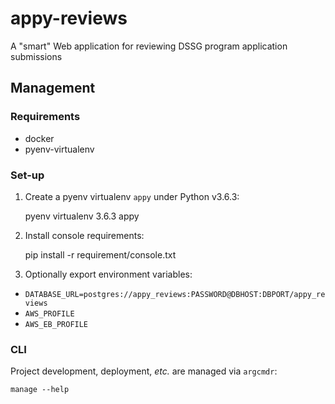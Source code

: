 # appy-reviews

A "smart" Web application for reviewing DSSG program application submissions

## Management

### Requirements

* docker
* pyenv-virtualenv

### Set-up

1. Create a pyenv virtualenv `appy` under Python v3.6.3:

    pyenv virtualenv 3.6.3 appy

1. Install console requirements:

    pip install -r requirement/console.txt

1. Optionally export environment variables:

* `DATABASE_URL=postgres://appy_reviews:PASSWORD@DBHOST:DBPORT/appy_reviews`
* `AWS_PROFILE`
* `AWS_EB_PROFILE`

### CLI

Project development, deployment, _etc._ are managed via `argcmdr`:

    manage --help
